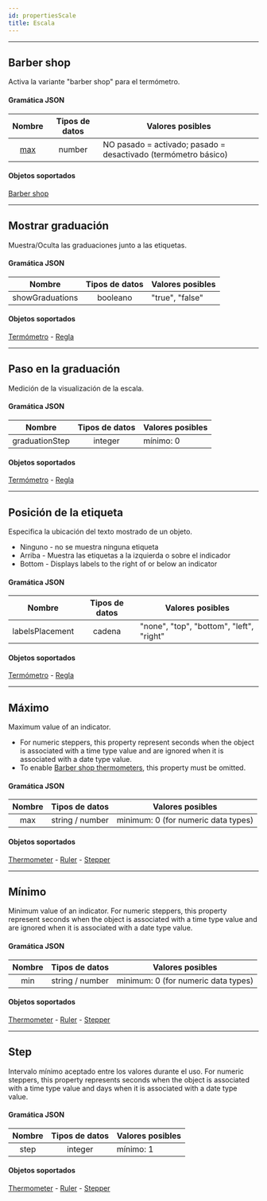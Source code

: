 ```yaml
---
id: propertiesScale
title: Escala
---
```


---
## Barber shop

Activa la variante "barber shop" para el termómetro.

#### Gramática JSON

|     Nombre      | Tipos de datos | Valores posibles                                               |
|:---------------:|:--------------:| -------------------------------------------------------------- |
| [max](#maximum) |     number     | NO pasado = activado; pasado = desactivado (termómetro básico) |

#### Objetos soportados

[Barber shop](progressIndicator.md#barber-shop)



---
## Mostrar graduación

Muestra/Oculta las graduaciones junto a las etiquetas.

#### Gramática JSON

|     Nombre      | Tipos de datos | Valores posibles |
|:---------------:|:--------------:| ---------------- |
| showGraduations |    booleano    | "true", "false"  |

#### Objetos soportados

[Termómetro](progressIndicator.md#thermometer) - [Regla](ruler.md#ruler)



---
## Paso en la graduación

Medición de la visualización de la escala.

#### Gramática JSON

|     Nombre     | Tipos de datos | Valores posibles |
|:--------------:|:--------------:| ---------------- |
| graduationStep |    integer     | mínimo: 0        |


#### Objetos soportados

[Termómetro](progressIndicator.md#thermometer) - [Regla](ruler.md#ruler)



---
## Posición de la etiqueta

Especifica la ubicación del texto mostrado de un objeto.

* Ninguno - no se muestra ninguna etiqueta
* Arriba - Muestra las etiquetas a la izquierda o sobre el indicador
* Bottom - Displays labels to the right of or below an indicator

#### Gramática JSON

|     Nombre      | Tipos de datos | Valores posibles                         |
|:---------------:|:--------------:| ---------------------------------------- |
| labelsPlacement |     cadena     | "none", "top", "bottom", "left", "right" |

#### Objetos soportados

[Termómetro](progressIndicator.md#thermometer) - [Regla](ruler.md#ruler)



---
## Máximo

Maximum value of an indicator.

- For numeric steppers, this property represent seconds when the object is associated with a time type value and are ignored when it is associated with a date type value.
- To enable [Barber shop thermometers](progressIndicator.md#barber-shop), this property must be omitted.

#### Gramática JSON

| Nombre | Tipos de datos  | Valores posibles                    |
|:------:|:---------------:| ----------------------------------- |
|  max   | string / number | minimum: 0 (for numeric data types) |

#### Objetos soportados

[Thermometer](progressIndicator.md#thermometer) - [Ruler](ruler.md#ruler) - [Stepper](stepper.md#stepper)



---
## Mínimo

Minimum value of an indicator. For numeric steppers, this property represent seconds when the object is associated with a time type value and are ignored when it is associated with a date type value.

#### Gramática JSON

| Nombre | Tipos de datos  | Valores posibles                    |
|:------:|:---------------:| ----------------------------------- |
|  min   | string / number | minimum: 0 (for numeric data types) |

#### Objetos soportados

[Thermometer](progressIndicator.md#thermometer) - [Ruler](ruler.md#ruler) - [Stepper](stepper.md#stepper)




---
## Step

Intervalo mínimo aceptado entre los valores durante el uso. For numeric steppers, this property represents seconds when the object is associated with a time type value and days when it is associated with a date type value.

#### Gramática JSON

| Nombre | Tipos de datos | Valores posibles |
|:------:|:--------------:| ---------------- |
|  step  |    integer     | mínimo: 1        |


#### Objetos soportados

[Thermometer](progressIndicator.md#thermometer) - [Ruler](ruler.md#ruler) - [Stepper](stepper.md#stepper)







